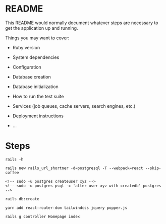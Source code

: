 # README

This README would normally document whatever steps are necessary to get the
application up and running.

Things you may want to cover:

* Ruby version

* System dependencies

* Configuration

* Database creation

* Database initialization

* How to run the test suite

* Services (job queues, cache servers, search engines, etc.)

* Deployment instructions

* ...

# Steps 
```
rails -h

rails new rails_url_shortner -d=postgresql -T --webpack=react --skip-coffee

<!-- sudo -u postgres createuser xyz -->
<!-- sudo -u postgres psql -c 'alter user xyz with createdb' postgres -->

rails db:create

yarn add react-router-dom tailwindcss jquery popper.js

rails g controller Homepage index


```